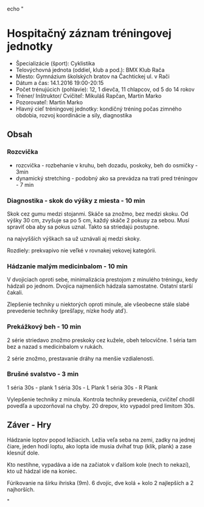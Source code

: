 echo "

# Hospitačný záznam tréningovej jednotky

- Špecializácie (šport):	Cyklistika	
- Telovýchovná jednota (oddiel, klub a pod.):	BMX Klub Rača
- Miesto: Gymnázium školských bratov na Čachtickej ul. v Rači 					
- Dátum a čas: 14.1.2016 19:00-20:15
- Počet trénujúcich (pohlavie):	12, 1 dievča, 11 chlapcov, od 5 do 14 rokov	
- Tréner/ Inštruktor/ Cvičiteľ:	Mikuláš Rapčan, Martin Marko		
- Pozorovateľ:	Martin Marko				
- Hlavný cieľ tréningovej jednotky:	kondičný tréning počas zimného obdobia, 
rozvoj koordinácie a sily, diagnostika


## Obsah
 
### Rozcvička

- rozcvička - rozbehanie v kruhu, beh dozadu, poskoky, beh do osmičky  - 3min
- dynamický stretching  - podobný ako sa prevádza na trati pred tréningov - 7 min 

### Diagnostika - skok do výšky z miesta - 10 min

Skok cez gumu medzi stojanmi. Skáče sa znožmo, bez medzi skoku. Od výšky 30 cm, 
zvyšuje sa po 5 cm, každý skáče 2 pokusy za sebou. Musí spraviť oba aby sa pokus uznal.
Takto sa striedajú postupne.

na najvyšších výškach sa už uznávali aj medzi skoky.

Rozdiely: prekvapivo nie veľké v rovnakej vekovej kategórii.

### Hádzanie malým medicinbalom - 10 min

V dvojiciach oproti sebe, minimalizácia prestojom z minulého tréningu, kedy hádzali po jednom. Dvojica najmenších hádzala samostatne. Ostatní starší čakali.

Zlepšenie techniky u niektorých oproti minule, ale všeobecne stále slabé prevedenie techniky (prešľapy, nízke hody atď).

### Prekážkový beh - 10 min

2 série striedavo znožmo preskoky cez kužele, obeh telocvične. 
1 séria tam bez a nazad s medicinbalom v rukách.

2 série znožmo, prestavanie dráhy na menšie vzdialenosti.

### Brušné svalstvo - 3 min


1 séria 30s - plank
1 séria 30s - L Plank
1 séria 30s - R Plank


Vylepšenie techniky z minula. 
Kontrola techniky prevedenia, cvičiteľ chodil povedľa a upozorňoval na chyby. 
20 drepov, kto vypadol pred limitom 30s.

## Záver - Hry

Hádzanie loptov popod ležiacich. Ležia veľa seba na zemi, zadky na jednej čiare,
jeden hodí loptu, ako lopta ide musia dvíhať trup (klik, plank) a zase klesnúť dole.

Kto nestihne, vypadáva a ide na začiatok v ďalšom kole (nech to nekazí),
kto už hádzal ide na koniec.

Fúrikovanie na šírku ihriska (9m).
6 dvojíc, dve kolá + kolo 2 najlepších a 2 najhorších.



"